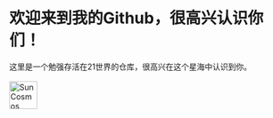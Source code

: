 <h1>欢迎来到我的Github，很高兴认识你们！</h1>
<span>这里是一个勉强存活在21世界的仓库，很高兴在这个星海中认识到你。</span><br><br>
<a url=“https://space.bilibili.com/396557587”><img src="https://img.picui.cn/free/2024/07/02/6683ffddee31e.png" alt="SunCosmos" width="50" height="50" /></a>

